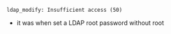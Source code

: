 

```
ldap_modify: Insufficient access (50)
```
- it was when set a LDAP root password without root
